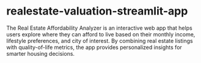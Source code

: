 # realestate-valuation-streamlit-app
The Real Estate Affordability Analyzer is an interactive web app that helps users explore where they can afford to live based on their monthly income, lifestyle preferences, and city of interest. By combining real estate listings with quality-of-life metrics, the app provides personalized insights for smarter housing decisions. 
